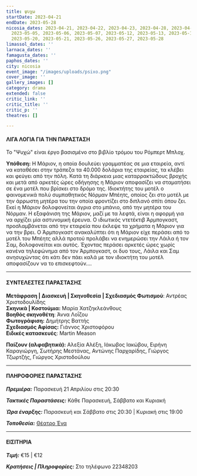 ```yaml
---
title: ψυχω
startDate: 2023-04-21
endDate: 2023-05-28
nicosia_dates: 2023-04-21, 2023-04-22, 2023-04-23, 2023-04-28, 2023-04-29, 2023-04-30,
  2023-05-05, 2023-05-06, 2023-05-07, 2023-05-12, 2023-05-13, 2023-05-14, 2023-05-19,
  2023-05-20, 2023-05-21, 2023-05-26, 2023-05-27, 2023-05-28
limassol_dates: ''
larnaca_dates: ''
famagusta_dates: ''
paphos_dates: ''
city: nicosia
event_image: "/images/uploads/psixo.png"
cover_image: ''
gallery_images: []
category: drama
extended: false
critic_link: ''
critic_title: ''
critic_p: ''
theatres: []

---
```

#### ΛΙΓΑ ΛΟΓΙΑ ΓΙΑ ΤΗΝ ΠΑΡΑΣΤΑΣΗ

Το "Ψυχώ" είναι έργο βασισμένο στο βιβλίο τρόμου του Ρόμπερτ Μπλοχ.

**Υπόθεση:** Η Μάριον, η οποία δουλεύει γραμματέας σε μια εταιρεία, αντί να καταθέσει στην τράπεζα τα 40.000 δολάρια της εταιρείας, τα κλέβει και φεύγει από την πόλη. Κατά τη διάρκεια μιας καταρρακτώδους βροχής και μετά από αρκετές ώρες οδήγησης η Μάριον αποφασίζει να σταματήσει σε ένα μοτέλ που βρίσκει στο δρόμο της. Ιδιοκτήτης του μοτέλ ο φαινομενικά πολύ συμπαθητικός Νόρμαν Μπέητς, οποίος ζει στο μοτέλ με την άρρωστη μητέρα του την οποία φροντίζει στο διπλανό σπίτι όπου ζει. Εκεί η Μάριον δολοφονείται άγρια στο μπάνιο, από την μητέρα του Νόρμαν. Η εξαφάνιση της Μάριον, μαζί με τα λεφτά, είναι η αφορμή για να αρχίζει μία αστυνομική έρευνα. Ο ιδιωτικός ντετέκτιβ Άρμπογκαστ, προσλαμβάνεται από την εταιρεία που έκλεψε τα χρήματα η Mάριον για να την βρει. Ο Άρμπογκαστ ανακαλύπτει ότι η Μάριον είχε περάσει από το μοτέλ του Μπέητς αλλά προτού προλάβει να ενημερώσει την Λάιλα ή τον Σαμ, δολοφονείται και αυτός. Έχοντας περάσει αρκετές ώρες χωρίς κανένα τηλεφώνημα από τον Άρμπογκαστ, οι δυο τους, Λάιλα και Σαμ ανησυχώντας ότι κάτι δεν πάει καλά με τον ιδιοκτήτη του μοτέλ αποφασίζουν να το επισκεφτούν….

***

#### ΣΥΝΤΕΛΕΣΤΕΣ ΠΑΡΑΣΤΑΣΗΣ

**Μετάφραση | Διασκευή | Σκηνοθεσία | Σχεδιασμός Φωτισμού**: Αντρέας Χριστοδουλίδης  
**Σκηνικά | Κοστούμια:** Μαρία Χατζηκλεάνθους  
**Βοηθός σκηνοθέτη**: Άννα Λοΐζου  
**Φωτογράφιση:** Δημήτρης Βαττής  
**Σχεδιασμός Αφίσας:** Γιάννος Χριστοφόρου  
**Ειδικές κατασκευές**: Martin Meason

**Παίζουν (αλφαβητικά):** Αλεξία Αλέξη, Ιάκωβος Ιακώβου, Ειρήνη Καραγιώργη, Σωτήρης Μεστάνας, Αντώνης Παρχαρίδης, Γιώργος Τζωρτζής, Γιώργος Χριστοδούλου

***

#### ΠΛΗΡΟΦΟΡΙΕΣ ΠΑΡΑΣΤΑΣΗΣ

**_Πρεμιέρα:_** Παρασκευή 21 Απριλίου στις 20:30

**_Τακτικές Παραστάσεις:_** Κάθε Παρασκευή, Σάββατο και Κυριακή

**_Ώρα έναρξης:_** Παρασκευή και Σάββατο στις 20:30 | Κυριακή στις 19:00

**_Τοποθεσία:_** [Θέατρο Ένα](?#map)

***

#### ΕΙΣΙΤΗΡΙΑ

**_Τιμή:_** €15 | €12

**_Κρατήσεις | Πληροφορίες:_** Στο τηλέφωνο 22348203